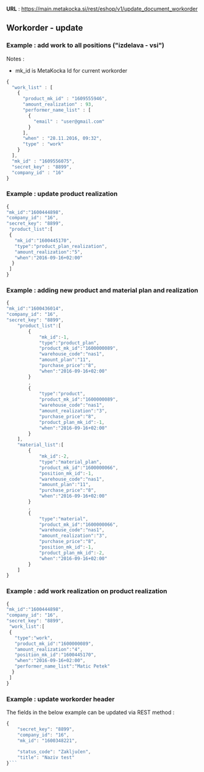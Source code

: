 **URL** : https://main.metakocka.si/rest/eshop/v1/update_document_workorder

## Workorder - update

### Example : add work to all positions ("izdelava - vsi")
Notes :
* mk_id is MetaKocka Id for current workorder

```javascript
{
  "work_list" : [
    {
      "product_mk_id" : "1609555946",
      "amount_realization" : 93,
      "performer_name_list" : [
        {
          "email" : "user@gmail.com"
        }
      ],
      "when" : "28.11.2016, 09:32",
      "type" : "work"
    }
  ],
  "mk_id" : "1609556075",
  "secret_key" : "8899",
  "company_id" : "16"
}
```
### Example : update product realization

``` javascript
{ 
"mk_id":"1600444898",
"company_id": "16", 
"secret_key": "8899",
 "product_list":[
 { 
   "mk_id":"1600445170",
   "type":"product_plan_realization", 
   "amount_realization":"5", 
   "when":"2016-09-16+02:00" 
  }
 ]
}
```

### Example : adding new product and material plan and realization
``` javascript
{ 
"mk_id":"1600436014",
"company_id": "16", 
"secret_key": "8899",
	"product_list":[
		{ 
			"mk_id":-1, 
			"type":"product_plan", 
			"product_mk_id":"1600000089", 
			"warehouse_code":"nas1", 
			"amount_plan":"11", 
			"purchase_price":"8", 
			"when":"2016-09-16+02:00" 
		}
		,
		{ 
			"type":"product", 
			"product_mk_id":"1600000089", 
			"warehouse_code":"nas1", 
			"amount_realization":"3", 
			"purchase_price":"8", 
			"product_plan_mk_id":-1, 
			"when":"2016-09-16+02:00" 
		}
	],
	"material_list":[
		{ 
			"mk_id":-2, 
			"type":"material_plan", 
			"product_mk_id":"1600000066", 
			"position_mk_id":-1,
			"warehouse_code":"nas1", 
			"amount_plan":"11", 
			"purchase_price":"8", 
			"when":"2016-09-16+02:00" 
		}
		,
		{ 
			"type":"material", 
			"product_mk_id":"1600000066", 
			"warehouse_code":"nas1", 
			"amount_realization":"3", 
			"purchase_price":"8", 
			"position_mk_id":-1, 
			"product_plan_mk_id":-2, 
			"when":"2016-09-16+02:00" 
		}
	]
}
``` 

### Example : add work realization on product realization
``` javascript
{ 
"mk_id":"1600444898",
"company_id": "16", 
"secret_key": "8899",
 "work_list":[
 { 
   "type":"work", 
   "product_mk_id":"1600000089", 
   "amount_realization":"4", 
   "position_mk_id":"1600445170", 
   "when":"2016-09-16+02:00",
   "performer_name_list":"Matic Petek"
  }
 ]
}
```

### Example : update workorder header
The fields in the below example can be updated via REST method :
``` javascript
{
	"secret_key": "8899",
	"company_id": "16",
	"mk_id": "1600348221",
	
	"status_code": "Zaključen",
	"title": "Naziv test"
}```
